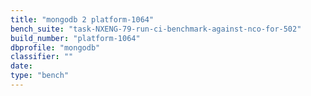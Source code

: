 ```yaml
---
title: "mongodb 2 platform-1064"
bench_suite: "task-NXENG-79-run-ci-benchmark-against-nco-for-502"
build_number: "platform-1064"
dbprofile: "mongodb"
classifier: ""
date: 
type: "bench"
---
```


